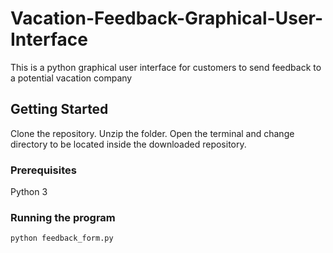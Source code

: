 # Vacation-Feedback-Graphical-User-Interface

This is a python graphical user interface for customers to send feedback to a potential vacation company

## Getting Started

Clone the repository. Unzip the folder. Open the terminal and change directory to be located inside the downloaded repository.

### Prerequisites

Python 3

### Running the program

```
python feedback_form.py
```
